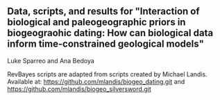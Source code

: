 ## Data, scripts, and results for "Interaction of biological and paleogeographic priors in biogeograohic dating: How can biological data inform time-constrained geological models"
Luke Sparreo and Ana Bedoya

RevBayes scripts are adapted from scripts created by Michael Landis. Available at: https://github.com/mlandis/biogeo_dating.git and https://github.com/mlandis/biogeo_silversword.git
